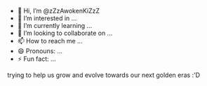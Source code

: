 - 👋 Hi, I’m @zZzAwokenKiZzZ
- 👀 I’m interested in ...
- 🌱 I’m currently learning ...
- 💞️ I’m looking to collaborate on ...
- 📫 How to reach me ...
- 😄 Pronouns: ...
- ⚡ Fun fact: ...


trying to help us grow and evolve towards our next golden eras :'D
<!---
zZzAwokenKiZzZ/zZzAwokenKiZzZ is a ✨ special ✨ repository because its `README.md` (this file) appears on your GitHub profile.
You can click the Preview link to take a look at your changes.
--->
